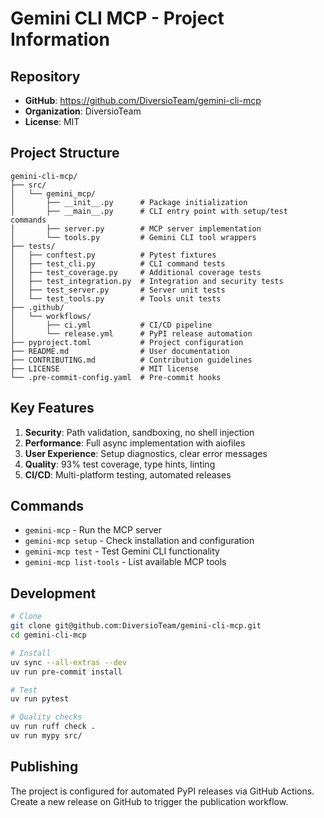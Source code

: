 # Gemini CLI MCP - Project Information

## Repository

- **GitHub**: https://github.com/DiversioTeam/gemini-cli-mcp
- **Organization**: DiversioTeam
- **License**: MIT

## Project Structure

```
gemini-cli-mcp/
├── src/
│   └── gemini_mcp/
│       ├── __init__.py      # Package initialization
│       ├── __main__.py      # CLI entry point with setup/test commands
│       ├── server.py        # MCP server implementation
│       └── tools.py         # Gemini CLI tool wrappers
├── tests/
│   ├── conftest.py          # Pytest fixtures
│   ├── test_cli.py          # CLI command tests
│   ├── test_coverage.py     # Additional coverage tests
│   ├── test_integration.py  # Integration and security tests
│   ├── test_server.py       # Server unit tests
│   └── test_tools.py        # Tools unit tests
├── .github/
│   └── workflows/
│       ├── ci.yml           # CI/CD pipeline
│       └── release.yml      # PyPI release automation
├── pyproject.toml           # Project configuration
├── README.md                # User documentation
├── CONTRIBUTING.md          # Contribution guidelines
├── LICENSE                  # MIT license
└── .pre-commit-config.yaml  # Pre-commit hooks
```

## Key Features

1. **Security**: Path validation, sandboxing, no shell injection
2. **Performance**: Full async implementation with aiofiles
3. **User Experience**: Setup diagnostics, clear error messages
4. **Quality**: 93% test coverage, type hints, linting
5. **CI/CD**: Multi-platform testing, automated releases

## Commands

- `gemini-mcp` - Run the MCP server
- `gemini-mcp setup` - Check installation and configuration
- `gemini-mcp test` - Test Gemini CLI functionality
- `gemini-mcp list-tools` - List available MCP tools

## Development

```bash
# Clone
git clone git@github.com:DiversioTeam/gemini-cli-mcp.git
cd gemini-cli-mcp

# Install
uv sync --all-extras --dev
uv run pre-commit install

# Test
uv run pytest

# Quality checks
uv run ruff check .
uv run mypy src/
```

## Publishing

The project is configured for automated PyPI releases via GitHub Actions.
Create a new release on GitHub to trigger the publication workflow.
